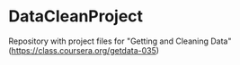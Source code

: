 # DataCleanProject
Repository with project files for "Getting and Cleaning Data" (https://class.coursera.org/getdata-035)
